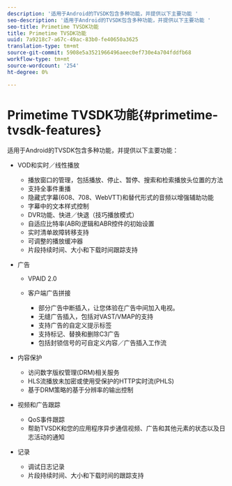 ```yaml
---
description: '适用于Android的TVSDK包含多种功能，并提供以下主要功能 '
seo-description: '适用于Android的TVSDK包含多种功能，并提供以下主要功能 '
seo-title: Primetime TVSDK功能
title: Primetime TVSDK功能
uuid: 7a9218c7-a67c-49ac-83b0-fe40650a3625
translation-type: tm+mt
source-git-commit: 5908e5a3521966496aeec0ef730e4a704fddfb68
workflow-type: tm+mt
source-wordcount: '254'
ht-degree: 0%

---
```



# Primetime TVSDK功能{#primetime-tvsdk-features}

适用于Android的TVSDK包含多种功能，并提供以下主要功能：

* VOD和实时／线性播放

   * 播放窗口的管理，包括播放、停止、暂停、搜索和检索播放头位置的方法
   * 支持全事件重播
   * 隐藏式字幕(608、708、WebVTT)和替代形式的音频以增强辅助功能
   * 字幕中的文本样式控制
   * DVR功能、快进／快退（技巧播放模式）
   * 自适应比特率(ABR)逻辑和ABR控件的初始设置
   * 实时清单故障转移支持
   * 可调整的播放缓冲器
   * 片段持续时间、大小和下载时间跟踪支持

* 广告

   * VPAID 2.0
   * 客户端广告拼接

      * 部分广告中断插入，让您体验在广告中间加入电视。
      * 无缝广告插入，包括对VAST/VMAP的支持
      * 支持广告的自定义提示标签
      * 支持标记、替换和删除C3广告
      * 包括封锁信号的可自定义内容／广告插入工作流

* 内容保护

   * 访问数字版权管理(DRM)相关服务
   * HLS流播放未加密或使用受保护的HTTP实时流(PHLS)
   * 基于DRM策略的基于分辨率的输出控制

* 视频和广告跟踪

   * QoS事件跟踪
   * 帮助TVSDK和您的应用程序异步通信视频、广告和其他元素的状态以及日志活动的通知

* 记录

   * 调试日志记录
   * 片段持续时间、大小和下载时间的跟踪支持

